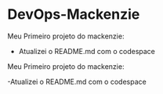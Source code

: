 # DevOps-Mackenzie
Meu Primeiro projeto do mackenzie:
- Atualizei o README.md com o codespace

Meu Primeiro projeto do mackenzie:

-Atualizei o README.md com o codespace
